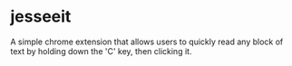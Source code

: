 # jesseeit

A simple chrome extension that allows users to quickly read any block of text by holding down the 'C' key, then clicking it.
